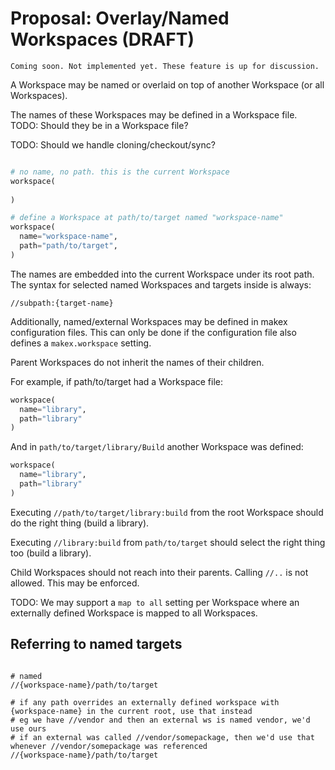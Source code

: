 # Proposal: Overlay/Named Workspaces (DRAFT)

```{note}
Coming soon. Not implemented yet. These feature is up for discussion.
```

A Workspace may be named or overlaid on top of another Workspace (or all Workspaces).

The names of these Workspaces may be defined in a Workspace file.
TODO: Should they be in a Workspace file?

TODO: Should we handle cloning/checkout/sync?


```python

# no name, no path. this is the current Workspace
workspace(
  
)

# define a Workspace at path/to/target named "workspace-name"
workspace(
  name="workspace-name",
  path="path/to/target",
)

```

The names are embedded into the current Workspace under its root path. The syntax for selected named Workspaces and targets inside is always:

```
//subpath:{target-name}
```


Additionally, named/external Workspaces may be defined in makex configuration files. This can only be done if the configuration
file also defines a `makex.workspace` setting.

Parent Workspaces do not inherit the names of their children.

For example, if path/to/target had a Workspace file:

```python
workspace(
  name="library",
  path="library"
)
```

And in `path/to/target/library/Build` another Workspace was defined:

```python
workspace(
  name="library",
  path="library"
)
```

Executing `//path/to/target/library:build` from the root Workspace should do the right thing (build a library).

Executing `//library:build` from `path/to/target` should select the right thing too (build a library).

Child Workspaces should not reach into their parents. Calling `//..` is not allowed. This may be enforced.

TODO: We may support a `map to all` setting per Workspace where an externally defined Workspace is mapped to all Workspaces.


## Referring to named targets


```

# named
//{workspace-name}/path/to/target

# if any path overrides an externally defined workspace with {workspace-name} in the current root, use that instead
# eg we have //vendor and then an external ws is named vendor, we'd use ours
# if an external was called //vendor/somepackage, then we'd use that whenever //vendor/somepackage was referenced
//{workspace-name}/path/to/target
```